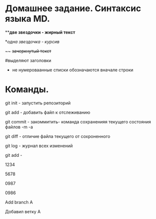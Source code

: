 # Домашнее задание. Синтаксис языка MD.

****две звездочки - жирный текст**

**одна звездочка - курсив*

~~ ~~зачеркнутый текст~~ 

#выделяют заголовки

* не нумероваанные списки обозначаются вначале строки

# Команды.

git init - запустить репозиторий

git add - добавить файл к отслеживанию

git commit - закоммитить- команда сохраненияя текущего состояния файлов -m -a

git diff - отличие файла текущего от сохроненного

git log - журнал всех изменений

git add -

1234

5678

0987

0986

Add branch A

Добавил ветку А